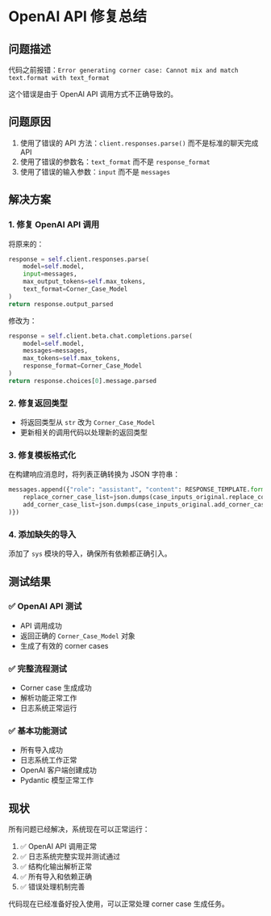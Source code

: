 # OpenAI API 修复总结

## 问题描述
代码之前报错：`Error generating corner case: Cannot mix and match text.format with text_format`

这个错误是由于 OpenAI API 调用方式不正确导致的。

## 问题原因
1. 使用了错误的 API 方法：`client.responses.parse()` 而不是标准的聊天完成 API
2. 使用了错误的参数名：`text_format` 而不是 `response_format`
3. 使用了错误的输入参数：`input` 而不是 `messages`

## 解决方案

### 1. 修复 OpenAI API 调用
将原来的：
```python
response = self.client.responses.parse(
    model=self.model,
    input=messages,
    max_output_tokens=self.max_tokens,
    text_format=Corner_Case_Model
)
return response.output_parsed
```

修改为：
```python
response = self.client.beta.chat.completions.parse(
    model=self.model,
    messages=messages,
    max_tokens=self.max_tokens,
    response_format=Corner_Case_Model
)
return response.choices[0].message.parsed
```

### 2. 修复返回类型
- 将返回类型从 `str` 改为 `Corner_Case_Model`
- 更新相关的调用代码以处理新的返回类型

### 3. 修复模板格式化
在构建响应消息时，将列表正确转换为 JSON 字符串：
```python
messages.append({"role": "assistant", "content": RESPONSE_TEMPLATE.format(
    replace_corner_case_list=json.dumps(case_inputs_original.replace_corner_case_list), 
    add_corner_case_list=json.dumps(case_inputs_original.add_corner_case_list)
)})
```

### 4. 添加缺失的导入
添加了 `sys` 模块的导入，确保所有依赖都正确引入。

## 测试结果

### ✅ OpenAI API 测试
- API 调用成功
- 返回正确的 `Corner_Case_Model` 对象
- 生成了有效的 corner cases

### ✅ 完整流程测试
- Corner case 生成成功
- 解析功能正常工作
- 日志系统正常运行

### ✅ 基本功能测试
- 所有导入成功
- 日志系统工作正常
- OpenAI 客户端创建成功
- Pydantic 模型正常工作

## 现状
所有问题已经解决，系统现在可以正常运行：

1. ✅ OpenAI API 调用正常
2. ✅ 日志系统完整实现并测试通过
3. ✅ 结构化输出解析正常
4. ✅ 所有导入和依赖正确
5. ✅ 错误处理机制完善

代码现在已经准备好投入使用，可以正常处理 corner case 生成任务。

